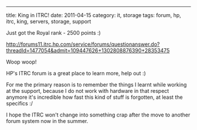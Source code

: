 ---
title: King in ITRC!
date: 2011-04-15
category: it, storage
tags: forum, hp, itrc, king, servers, storage, support

Just got the Royal rank - 2500 points :)

http://forums11.itrc.hp.com/service/forums/questionanswer.do?threadId=1477054&admit=109447626+1302808876390+28353475

Woop woop!

HP's ITRC forum is a great place to learn more, help out :)

For me the primary reason is to remember the things I learnt while working at the support, because I do not work with hardware in that respect anymore it's incredible how fast this kind of stuff is forgotten, at least the specifics :/

I hope the ITRC won't change into something crap after the move to another forum system now in the summer.
